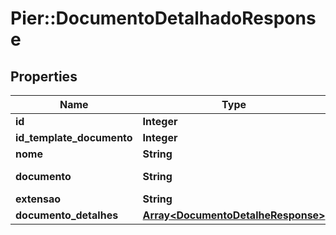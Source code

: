 # Pier::DocumentoDetalhadoResponse

## Properties
Name | Type | Description | Notes
------------ | ------------- | ------------- | -------------
**id** | **Integer** | ID do Documento. | [optional] 
**id_template_documento** | **Integer** | ID do Template de Documento associado. | [optional] 
**nome** | **String** | Nome do Documento. | [optional] 
**documento** | **String** | Representa\u00C3\u00A7\u00C3\u00A3o do documento em Base64. | [optional] 
**extensao** | **String** | Extens\u00C3\u00A3o do Documento. | [optional] 
**documento_detalhes** | [**Array&lt;DocumentoDetalheResponse&gt;**](DocumentoDetalheResponse.md) | Detalhamento do documento. | [optional] 



